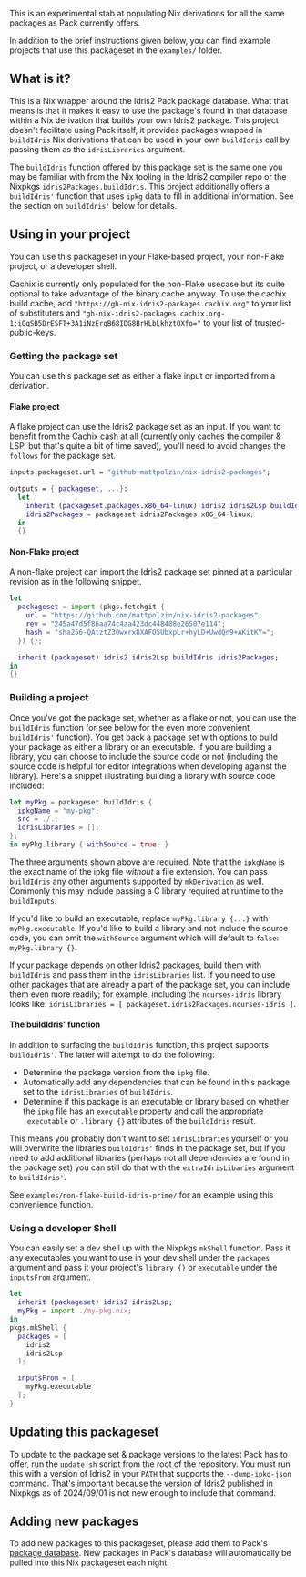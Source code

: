 This is an experimental stab at populating Nix derivations for all the same
packages as Pack currently offers.

In addition to the brief instructions given below, you can find example
projects that use this packageset in the `examples/` folder.

## What is it?
This is a Nix wrapper around the Idris2 Pack package database. What that means
is that it makes it easy to use the package's found in that database within a
Nix derivation that builds your own Idris2 package. This project doesn't
facilitate using Pack itself, it provides packages wrapped in `buildIdris` Nix
derivations that can be used in your own `buildIdris` call by passing them as
the `idrisLibraries` argument.

The `buildIdris` function offered by this package set is the same one you may be
familiar with from the Nix tooling in the Idris2 compiler repo or the Nixpkgs
`idris2Packages.buildIdris`. This project additionally offers a `buildIdris'`
function that uses `ipkg` data to fill in additional information. See the
section on `buildIdris'` below for details.

## Using in your project
You can use this packageset in your Flake-based project, your non-Flake project,
or a developer shell.

Cachix is currently only populated for the non-Flake usecase but its quite
optional to take advantage of the binary cache anyway. To use the cachix build
cache, add `"https://gh-nix-idris2-packages.cachix.org"` to your list of
substituters and
`"gh-nix-idris2-packages.cachix.org-1:iOqSB5DrESFT+3A1iNzErgB68IDG8BrHLbLkhztOXfo="`
to your list of trusted-public-keys.

### Getting the package set
You can use this package set as either a flake input or imported from a
derivation.

#### Flake project
A flake project can use the Idris2 package set as an input. If you want to
benefit from the Cachix cash at all (currently only caches the compiler & LSP,
but that's quite a bit of time saved), you'll need to avoid changes the
`follows` for the package set.
```nix
inputs.packageset.url = "github:mattpolzin/nix-idris2-packages";

outputs = { packageset, ...}:
  let
    inherit (packageset.packages.x86_64-linux) idris2 idris2Lsp buildIdris;
    idris2Packages = packageset.idris2Packages.x86_64-linux;
  in
  {}
```

#### Non-Flake project
A non-flake project can import the Idris2 package set pinned at a particular
revision as in the following snippet.
```nix
let
  packageset = import (pkgs.fetchgit {
    url = "https://github.com/mattpolzin/nix-idris2-packages";
    rev = "245a47d5f86aa74c4aa423dc448488e26507e114";
    hash = "sha256-QAtztZ30wxrx8XAFO5UbxpLr+hyLD+UwdQn9+AKitKY=";
  }) {};

  inherit (packageset) idris2 idris2Lsp buildIdris idris2Packages;
in
{}
```

### Building a project
Once you've got the package set, whether as a flake or not, you can use the
`buildIdris` function (or see below for the even more convenient `buildIdris'`
function). You get back a package set with options to build your
package as either a library or an executable. If you are building a library, you
can choose to include the source code or not (including the source code is
helpful for editor integrations when developing against the library). Here's a
snippet illustrating building a library with source code included:
```nix
let myPkg = packageset.buildIdris {
  ipkgName = "my-pkg";
  src = ./.;
  idrisLibraries = [];
};
in myPkg.library { withSource = true; }
```

The three arguments shown above are required. Note that the `ipkgName` is the
exact name of the ipkg file _without_ a file extension. You can pass
`buildIdris` any other arguments supported by `mkDerivation` as well. Commonly
this may include passing a C library required at runtime to the `buildInputs`.

If you'd like to build an executable, replace `myPkg.library {...}` with
`myPkg.executable`. If you'd like to build a library and not include the source
code, you can omit the `withSource` argument which will default to `false`:
`myPkg.library {}`.

If your package depends on other Idris2 packages, build them with `buildIdris`
and pass them in the `idrisLibraries` list. If you need to use other packages
that are already a part of the package set, you can include them even more
readily; for example, including the `ncurses-idris` library looks like:
`idrisLibraries = [ packageset.idris2Packages.ncurses-idris ]`.

#### The buildIdris' function
In addition to surfacing the `buildIdris` function, this project supports
`buildIdris'`. The latter will attempt to do the following:
  - Determine the package version from the `ipkg` file.
  - Automatically add any dependencies that can be found in this package set to
    the `idrisLibraries` of `buildIdris`.
  - Determine if this package is an executable or library based on whether the
    `ipkg` file has an `executable` property and call the appropriate
    `.executable` or `.library {}` attributes of the `buildIdris` result.

This means you probably don't want to set `idrisLibraries` yourself or you will
overwrite the libraries `buildIdris'` finds in the package set, but if you need
to add additional libraries (perhaps not all dependencies are found in the
package set) you can still do that with the `extraIdrisLibaries` argument to
`buildIdris'`.

See `examples/non-flake-build-idris-prime/` for an example using this
convenience function.

### Using a developer Shell
You can easily set a dev shell up with the Nixpkgs `mkShell` function. Pass it
any executables you want to use in your dev shell under the `packages` argument
and pass it your project's `library {}` or `executable` under the `inputsFrom`
argument.
```nix
let
  inherit (packageset) idris2 idris2Lsp;
  myPkg = import ./my-pkg.nix;
in
pkgs.mkShell {
  packages = [
    idris2
    idris2Lsp
  ];

  inputsFrom = [
    myPkg.executable
  ];
}
```

## Updating this packageset
To update to the package set & package versions to the latest Pack has to offer,
run the `update.sh` script from the root of the repository. You must run this
with a version of Idris2 in your `PATH` that supports the `--dump-ipkg-json`
command. That's important because the version of Idris2 published in Nixpkgs as
of 2024/09/01 is not new enough to include that command.

## Adding new packages
To add new packages to this packageset, please add them to Pack's [package database](https://github.com/stefan-hoeck/idris2-pack-db).
New packages in Pack's database will automatically be pulled into this Nix
packageset each night.
